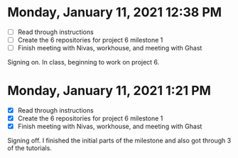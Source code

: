 # Monday, January 11, 2021 12:38 PM
- [ ] Read through instructions
- [ ] Create the 6 repositories for project 6 milestone 1
- [ ] Finish meeting with Nivas, workhouse, and meeting with Ghast 

Signing on. In class, beginning to work on project 6. 

# Monday, January 11, 2021 1:21 PM
- [x] Read through instructions
- [x] Create the 6 repositories for project 6 milestone 1
- [x] Finish meeting with Nivas, workhouse, and meeting with Ghast 

Signing off. I finished the initial parts of the milestone and also got through 3 of the tutorials. 
